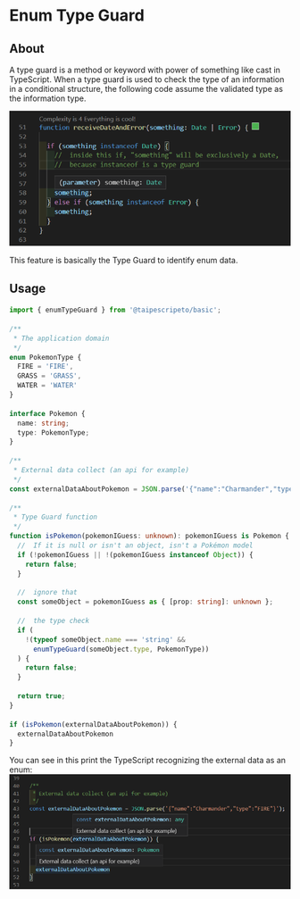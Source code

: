 # Enum Type Guard

## About
A type guard is a method or keyword with power of something like cast in TypeScript.
When a type guard is used to check the type of an information in a conditional structure, the following code assume the validated type as the information type.

![Type Guard example](imgs/type-guard-example.png)

This feature is basically the Type Guard to identify enum data.

## Usage

```typescript
import { enumTypeGuard } from '@taipescripeto/basic';

/**
 * The application domain
 */
enum PokemonType {
  FIRE = 'FIRE',
  GRASS = 'GRASS',
  WATER = 'WATER'
}

interface Pokemon {
  name: string;
  type: PokemonType;
}

/**
 * External data collect (an api for example)
 */
const externalDataAboutPokemon = JSON.parse('{"name":"Charmander","type":"FIRE"}');

/**
 * Type Guard function
 */
function isPokemon(pokemonIGuess: unknown): pokemonIGuess is Pokemon {
  //  If it is null or isn't an object, isn't a Pokémon model
  if (!pokemonIGuess || !(pokemonIGuess instanceof Object)) {
    return false;
  }

  //  ignore that
  const someObject = pokemonIGuess as { [prop: string]: unknown };

  //  the type check
  if (
    !(typeof someObject.name === 'string' &&
      enumTypeGuard(someObject.type, PokemonType))
  ) {
    return false;
  }

  return true;
}

if (isPokemon(externalDataAboutPokemon)) {
  externalDataAboutPokemon
}
```

You can see in this print the TypeScript recognizing the external data as an enum:
![Type Guard example](./imgs/enum-type-guard-working.png)